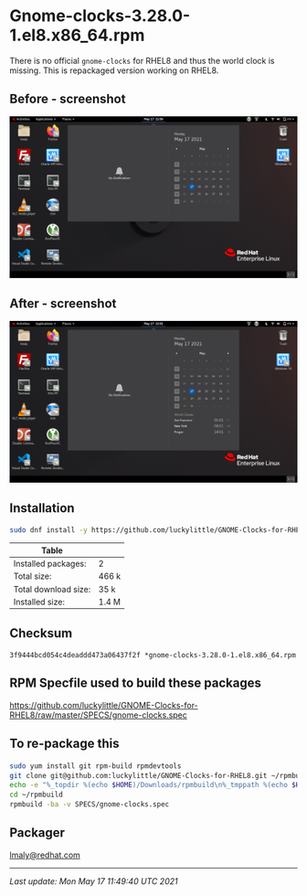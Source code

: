 # Gnome-clocks-3.28.0-1.el8.x86_64.rpm

There is no official `gnome-clocks` for RHEL8 and thus the world clock is missing. This is repackaged version working on RHEL8.

## Before - screenshot
![alt text](https://github.com/luckylittle/GNOME-Clocks-for-RHEL8/blob/master/tmp/before.png?raw=true)

## After - screenshot
![alt text](https://github.com/luckylittle/GNOME-Clocks-for-RHEL8/blob/master/tmp/after.png?raw=true)


## Installation

```bash
sudo dnf install -y https://github.com/luckylittle/GNOME-Clocks-for-RHEL8/raw/master/RPMS/x86_64/gnome-clocks-3.28.0-1.el8.x86_64.rpm`
```

|Table                |       |
|---------------------|-------|
|Installed packages:  | 2     |
|Total size:          | 466 k |
|Total download size: | 35 k  |
|Installed size:      | 1.4 M |

## Checksum

```text
3f9444bcd054c4deaddd473a06437f2f *gnome-clocks-3.28.0-1.el8.x86_64.rpm
```

## RPM Specfile used to build these packages

https://github.com/luckylittle/GNOME-Clocks-for-RHEL8/raw/master/SPECS/gnome-clocks.spec

## To re-package this

```bash
sudo yum install git rpm-build rpmdevtools
git clone git@github.com:luckylittle/GNOME-Clocks-for-RHEL8.git ~/rpmbuild
echo -e "%_topdir %(echo $HOME)/Downloads/rpmbuild\n%_tmppath %(echo $HOME)/Downloads/rpmbuild/tmp\n" > ~/.rpmmacros
cd ~/rpmbuild
rpmbuild -ba -v SPECS/gnome-clocks.spec
```

## Packager

lmaly@redhat.com

---

_Last update: Mon May 17 11:49:40 UTC 2021_
